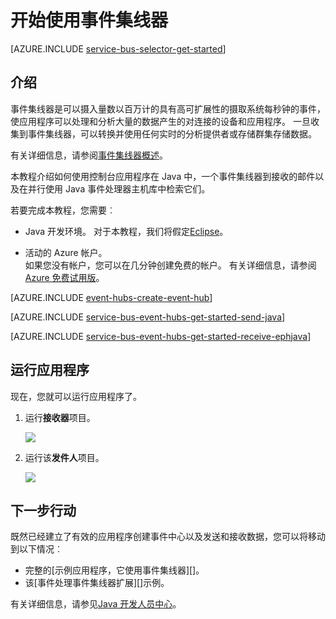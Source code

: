 <properties
    pageTitle="在 Java 中的事件集线器入门 |Microsoft Azure"
    description="按照本教程中若要开始使用 Azure 事件集线器;发送使用 Java 和接收它们使用 EventProcessorHost 事件。"
    services="event-hubs"
    documentationCenter=""
    authors="jtaubensee"
    manager="timlt"
    editor=""/>

<tags
    ms.service="event-hubs"
    ms.workload="core"
    ms.tgt_pltfrm="na"
    ms.devlang="na"
    ms.topic="article"
    ms.date="09/27/2016"
    ms.author="jotaub;sethm"/>

# <a name="get-started-with-event-hubs"></a>开始使用事件集线器

[AZURE.INCLUDE [service-bus-selector-get-started](../../includes/service-bus-selector-get-started.md)]

## <a name="introduction"></a>介绍

事件集线器是可以摄入量数以百万计的具有高可扩展性的摄取系统每秒钟的事件，使应用程序可以处理和分析大量的数据产生的对连接的设备和应用程序。 一旦收集到事件集线器，可以转换并使用任何实时的分析提供者或存储群集存储数据。

有关详细信息，请参阅[事件集线器概述][]。

本教程介绍如何使用控制台应用程序在 Java 中，一个事件集线器到接收的邮件以及在并行使用 Java 事件处理器主机库中检索它们。

若要完成本教程，您需要︰

+ Java 开发环境。 对于本教程，我们将假定[Eclipse](https://www.eclipse.org/)。

+ 活动的 Azure 帐户。 <br/>如果您没有帐户，您可以在几分钟创建免费的帐户。 有关详细信息，请参阅<a href="http://azure.microsoft.com/pricing/free-trial/?WT.mc_id=A0E0E5C02&amp;returnurl=http%3A%2F%2Fazure.microsoft.com%2Fen-us%2Fdevelop%2Fmobile%2Ftutorials%2Fget-started%2F" target="_blank">Azure 免费试用版</a>。

[AZURE.INCLUDE [event-hubs-create-event-hub](../../includes/event-hubs-create-event-hub.md)]

[AZURE.INCLUDE [service-bus-event-hubs-get-started-send-java](../../includes/service-bus-event-hubs-get-started-send-java.md)]

[AZURE.INCLUDE [service-bus-event-hubs-get-started-receive-ephjava](../../includes/service-bus-event-hubs-get-started-receive-ephjava.md)]

## <a name="run-the-applications"></a>运行应用程序

现在，您就可以运行应用程序了。

1.  运行**接收器**项目。

    ![][21]

2.  运行该**发件人**项目。

    ![][22]

## <a name="next-steps"></a>下一步行动

既然已经建立了有效的应用程序创建事件中心以及发送和接收数据，您可以将移动到以下情况︰

- 完整的[示例应用程序，它使用事件集线器][]。
- 该[事件处理事件集线器扩展][]示例。

有关详细信息，请参见[Java 开发人员中心](/develop/java/)。

<!-- Images. -->
[21]: ./media/event-hubs-java-ephjava-getstarted/ephjava.png
[22]: ./media/event-hubs-java-ephjava-getstarted/java-send.png

<!-- Links -->
[Azure classic portal]: https://manage.windowsazure.com/
[事件集线器概述]: event-hubs-overview.md
[示例应用程序使用事件集线器]: https://code.msdn.microsoft.com/Service-Bus-Event-Hub-286fd097
[扩展事件处理事件集线器]: https://code.msdn.microsoft.com/Service-Bus-Event-Hub-45f43fc3
 